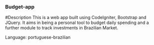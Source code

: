 ### Budget-app

#Description
This is a web app built using CodeIgniter, Bootstrap and JQuery.
It aims in being a personal tool to budget daily spending and a further module to track investments in Brazilian Market.

Language: portuguese-brazilian